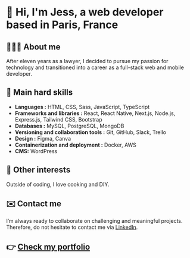 # 👋 Hi, I'm Jess, a web developer based in Paris, France

## 👩🏽‍💻 About me
After eleven years as a lawyer, I decided to pursue my passion for technology and transitioned into a career as a full-stack web and mobile developer.

## 🌱 Main hard skills

- **Languages :** HTML, CSS, Sass, JavaScript, TypeScript
- **Frameworks and libraries :**  React, React Native, Next.js, Node.js, Express.js, Tailwind CSS, Bootstrap 
- **Databases :** MySQL, PostgreSQL, MongoDB
- **Versioning and collaboration tools :** Git, GitHub, Slack, Trello
- **Design :** Figma, Canva
- **Containerization and deployment :** Docker, AWS
- **CMS:** WordPress

## 💞️ Other interests
Outside of coding, I love cooking and DIY.

## ✉️ Contact me
I’m always ready to collaborate on challenging and meaningful projects. Therefore, do not hesitate to contact me via [LinkedIn](https://www.linkedin.com/in/jesselessa/).

## 👉 [Check my portfolio]([https://jesselessa-portfolio.netlify.app/])
